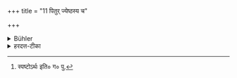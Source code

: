 +++
title = "11 पितुर् ज्येष्ठस्य च"

+++

<details><summary>Bühler</summary>

11. A residue of food left by a father and an elder brother, may be eaten.
</details>

<details><summary>हरदत्त-टीका</summary>

## सूत्रम्
पितुर्ज्येष्ठस्य च भ्रातुरुच्छिष्टं भोक्तव्यम् ॥ ११ ॥
### टिप्पनी
[^१]स्पष्टम् ॥ ११ ॥  

[^१]: स्पष्टोऽर्थः इति० ग० पु.
</details>
